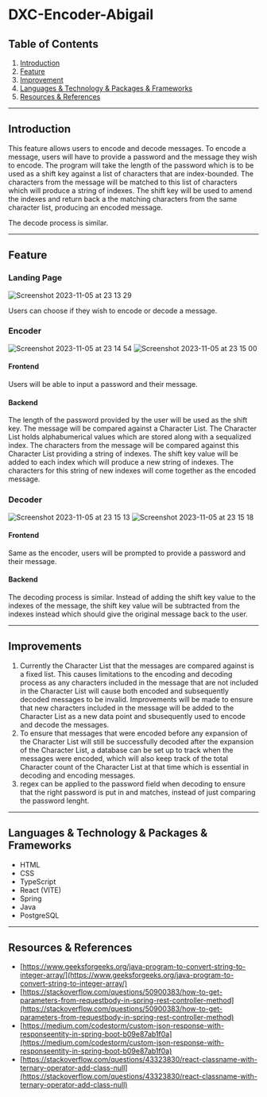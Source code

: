 # DXC-Encoder-Abigail

## Table of Contents
1. [Introduction](#intro)
2. [Feature](#feature)
3. [Improvement](#improvements)
4. [Languages & Technology & Packages & Frameworks](#languages)
5. [Resources & References](#resources)

***
<a name="intro"></a>
## Introduction

This feature allows users to encode and decode messages. To encode a message, users will have to provide a password and the message they wish to encode. The program will take the length of the password which is to be used as a shift key against a list of characters that are index-bounded. The characters from the message will be matched to this list of characters which will produce a string of indexes. The shift key will be used to amend the indexes and return back a the matching characters from the same character list, producing an encoded message.

The decode process is similar.

***
<a name="feature"></a>
## Feature

### Landing Page
![Screenshot 2023-11-05 at 23 13 29](https://github.com/abigail-143/DXC-Encoder-Abigail/assets/106907059/a7bcfe33-3cfe-4b83-8268-74f5f87923f6)

Users can choose if they wish to encode or decode a message.

### Encoder
![Screenshot 2023-11-05 at 23 14 54](https://github.com/abigail-143/DXC-Encoder-Abigail/assets/106907059/47c0834a-3a4e-4dc8-a6ce-612076781334)
![Screenshot 2023-11-05 at 23 15 00](https://github.com/abigail-143/DXC-Encoder-Abigail/assets/106907059/c0a8093d-ed67-4fb4-b158-2fdec9a2a3bc)

#### Frontend
Users will be able to input a password and their message.

#### Backend
The length of the password provided by the user will be used as the shift key. The message will be compared against a Character List. The Character List holds alphabumerical values which are stored along with a sequalized index. The characters from the message will be compared against this Character List providing a string of indexes. The shift key value will be added to each index which will produce a new string of indexes. The characters for this string of new indexes will come together as the encoded message.

### Decoder
![Screenshot 2023-11-05 at 23 15 13](https://github.com/abigail-143/DXC-Encoder-Abigail/assets/106907059/2b13c650-3d57-477c-929d-2f5a2724d2e9)
![Screenshot 2023-11-05 at 23 15 18](https://github.com/abigail-143/DXC-Encoder-Abigail/assets/106907059/60f74590-bec9-4408-b27e-c81c7043186f)

#### Frontend
Same as the encoder, users will be prompted to provide a password and their message.

#### Backend
The decoding process is similar. Instead of adding the shift key value to the indexes of the message, the shift key value will be subtracted from the indexes instead which should give the original message back to the user.

***
<a name="improvements"></a>
## Improvements

1. Currently the Character List that the messages are compared against is a fixed list. This causes limitations to the encoding and decoding process as any characters included in the message that are not included in the Character List will cause both encoded and subsequently decoded messages to be invalid. Improvements will be made to ensure that new characters included in the message will be added to the Character List as a new data point and sbusequently used to encode and decode the messages.
2. To ensure that messages that were encoded before any expansion of the Character List will still be successfully decoded after the expansion of the Character List, a database can be set up to track when the messages were encoded, which will also keep track of the total Character count of the Character List at that time which is essential in decoding and encoding messages.
3. regex can be applied to the password field when decoding to ensure that the right password is put in and matches, instead of just comparing the password lenght.

***
<a name="languages"></a>
## Languages & Technology & Packages & Frameworks

- HTML
- CSS
- TypeScript
- React (VITE)
- Spring
- Java
- PostgreSQL

***
<a name="resources"></a>
## Resources & References

- [https://www.geeksforgeeks.org/java-program-to-convert-string-to-integer-array/](https://www.geeksforgeeks.org/java-program-to-convert-string-to-integer-array/)
- [https://stackoverflow.com/questions/50900383/how-to-get-parameters-from-requestbody-in-spring-rest-controller-method](https://stackoverflow.com/questions/50900383/how-to-get-parameters-from-requestbody-in-spring-rest-controller-method)
- [https://medium.com/codestorm/custom-json-response-with-responseentity-in-spring-boot-b09e87ab1f0a](https://medium.com/codestorm/custom-json-response-with-responseentity-in-spring-boot-b09e87ab1f0a)
- [https://stackoverflow.com/questions/43323830/react-classname-with-ternary-operator-add-class-null](https://stackoverflow.com/questions/43323830/react-classname-with-ternary-operator-add-class-null)




